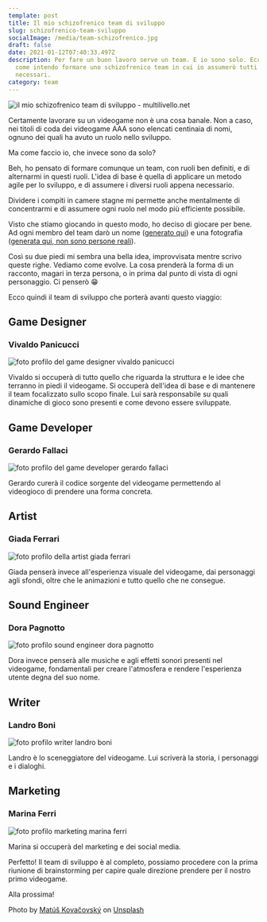 ```yaml
---
template: post
title: Il mio schizofrenico team di sviluppo
slug: schizofrenico-team-sviluppo
socialImage: /media/team-schizofrenico.jpg
draft: false
date: 2021-01-12T07:40:33.497Z
description: Per fare un buon lavoro serve un team. E io sono solo. Ecco quindi
  come intendo formare uno schizofrenico team in cui io assumerò tutti i ruoli
  necessari.
category: team
---
```

![il mio schizofrenico team di sviluppo - multilivello.net](/media/team-schizofrenico.jpg "il mio schizofrenico team di sviluppo - multilivello.net")

Certamente lavorare su un videogame non è una cosa banale. Non a caso, nei titoli di coda dei videogame AAA sono elencati centinaia di nomi, ognuno dei quali ha avuto un ruolo nello sviluppo.

Ma come faccio io, che invece sono da solo?

Beh, ho pensato di formare comunque un team, con ruoli ben definiti, e di alternarmi in questi ruoli. L'idea di base è quella di applicare un metodo agile per lo sviluppo, e di assumere i diversi ruoli appena necessario.

Dividere i compiti in camere stagne mi permette anche mentalmente di concentrarmi e di assumere ogni ruolo nel modo più efficiente possibile.

Visto che stiamo giocando in questo modo, ho deciso di giocare per bene. Ad ogni membro del team darò un nome ([generato qui](https://it.fakenamegenerator.com/advanced.php?t=country&n%5B%5D=it&c%5B%5D=it&gen=50&age-min=24&age-max=39)) e una fotografia ([generata qui, non sono persone reali](https://thispersondoesnotexist.com/)).

Così su due piedi mi sembra una bella idea, improvvisata mentre scrivo queste righe. Vediamo come evolve. La cosa prenderà la forma di un racconto, magari in terza persona, o in prima dal punto di vista di ogni personaggio. Ci penserò 😁

Ecco quindi il team di sviluppo che porterà avanti questo viaggio:

## Game Designer

### Vivaldo Panicucci

![foto profilo del game designer vivaldo panicucci](/media/game-designer-vivaldo-panicucci.jpeg "game dsigner vivaldo panicucci")

Vivaldo si occuperà di tutto quello che riguarda la struttura e le idee che terranno in piedi il videogame. Si occuperà dell'idea di base e di mantenere il team focalizzato sullo scopo finale. Lui sarà responsabile su quali dinamiche di gioco sono presenti e come devono essere sviluppate.

## Game Developer

### Gerardo Fallaci

![foto profilo del game developer gerardo fallaci](/media/game-developer-gerardo-fallaci.jpeg "game developer gerardo fallaci")

Gerardo curerà il codice sorgente del videogame permettendo al videogioco di prendere una forma concreta.

## Artist

### Giada Ferrari

![foto profilo della artist giada ferrari](/media/artist-giada-ferrari.jpeg "artist giada ferrari")

Giada penserà invece all'esperienza visuale del videogame, dai personaggi agli sfondi, oltre che le animazioni e tutto quello che ne consegue.

## Sound Engineer

### Dora Pagnotto

![foto profilo sound engineer dora pagnotto](/media/composer-dora-pagnotto.jpeg "sound engineer dora pagnotto")

Dora invece penserà alle musiche e agli effetti sonori presenti nel videogame, fondamentali per creare l'atmosfera e rendere l'esperienza utente degna del suo nome.

## Writer

### Landro Boni

![foto profilo writer landro boni](/media/writer-landro-boni.jpeg "writer landro boni")

Landro è lo sceneggiatore del videogame. Lui scriverà la storia, i personaggi e i dialoghi.

## Marketing

### Marina Ferri

![foto profilo marketing marina ferri](/media/marketing-marina-ferri.jpeg "marketing marina ferri")

Marina si occuperà del marketing e dei social media.

Perfetto! Il team di sviluppo è al completo, possiamo procedere con la prima riunione di brainstorming per capire quale direzione prendere per il nostro primo videogame.

Alla prossima!

<span>Photo by <a href="https://unsplash.com/@ohamko?utm_source=unsplash&amp;utm_medium=referral&amp;utm_content=creditCopyText">Matúš Kovačovský</a> on <a href="https://unsplash.com/s/photos/multiple-personality-disorder?utm_source=unsplash&amp;utm_medium=referral&amp;utm_content=creditCopyText">Unsplash</a></span>